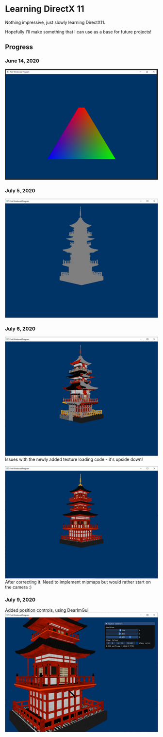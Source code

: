 # Learning DirectX 11

Nothing impressive, just slowly learning DirectX11.

Hopefully I'll make something that I can use as a base for future projects!

## Progress

### June 14, 2020
![June 14 2020](/images/14-06-2020.png)

### July 5, 2020
![July 5 2020](/images/06-07-2020.png)

### July 6, 2020
![Upside down texture](/images/06-07-2020-BadTexture.png)
Issues with the newly added texture loading code - it's upside down!

![Good texture](/images/06-07-2020-GoodTexture.png)
After correcting it. Need to implement mipmaps but would rather start on the camera :)

### July 9, 2020
Added position controls, using DearImGui
![Position controls](/images/09-07-2020-PositionControl.png)